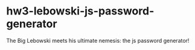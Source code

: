 # hw3-lebowski-js-password-generator
The Big Lebowski meets his ultimate nemesis: the js password generator!


